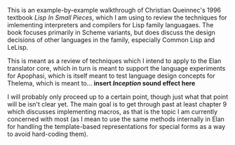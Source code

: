 This is an example-by-example walkthrough of Christian Queinnec's 1996 textbook _Lisp In Small Pieces_, which I am using to review the techniques for imlementing interpreters and compilers for Lisp family languagaes. The book focuses primarily in Scheme variants, but does discuss the design decisions of other languages in the family, especially Common Lisp and LeLisp.

This is meant as a review of techniques which I intend to apply to the Elan translator core, which in turn is meant to support the language experiments for Apophasi, which is itself meant to test language design concepts for Thelema, which is meant to... **insert _Inception_ sound effect here**

I will probably only proceed up to a certain point, though just what that point will be isn't clear yet. The main goal is to get through past at least chapter 9 which discusses implementing macros, as that is the topic I am currently concerned with most (as I mean to use the same methods internally in Elan for handling the template-based representations for special forms as a way to avoid hard-coding them).
